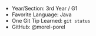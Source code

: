 - Year/Section: 3rd Year / G1
- Favorite Language: Java
- One Git Tip Learned: `git status`
- GitHub: @morel-porel